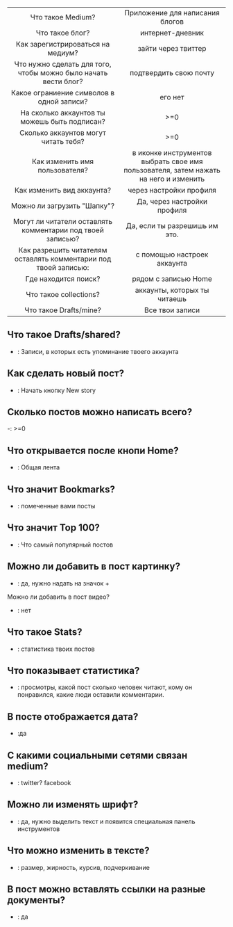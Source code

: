 |         |             |
|:--------:|:----------:|
|Что такое Medium?|Приложение для написания блогов|
|Что такое блог?|интернет-дневник|
|Как зарегистрироваться на медиум?|зайти через твиттер|
|Что нужно сделать для того, чтобы можно было начать вести блог?|подтвердить cвою почту|
|Какое ограниение символов в одной записи?|его нет|
|На сколько аккаунтов ты можешь быть подписан?|>=0|
|Сколько аккаунтов могут читать тебя?|>=0|
|Как изменить имя пользователя? |в иконке инструментов выбрать свое имя пользователя, затем нажать на него и изменить|
|Как изменить вид аккаунта?|через настройки профиля|
|Можно ли загрузить "Шапку"?|Да, через настройки профиля|
|Могут ли читатели оставлять комментарии под твоей записью?|Да, если ты разрешишь им это.|
|Как разрешить читателям оставлять комментарии под твоей записью:|с помощью настроек аккаунта|
|Где находится поиск?|рядом с записью Home|
|Что такое collections?|аккаунты, которых ты читаешь|
|Что такое Drafts/mine?|Все твои записи|

## Что такое Drafts/shared? 
- : Записи, в которых есть упоминание твоего аккаунта

## Как сделать новый пост? 
- : Начать кнопку New story

## Сколько постов можно написать всего? 
-: >=0

## Что открывается после кнопи Home? 
- : Общая лента

## Что значит Bookmarks? 
- : помеченные вами посты

## Что значит Top 100? 
- : Что самый популярный постов

## Можно ли добавить в пост картинку? 
- : да, нужно надать на значок +

Можно ли добавить в пост видео? 
- : нет

## Что такое Stats? 
- : статистика твоих постов

## Что показывает статистика? 
- : просмотры, какой пост сколько человек читают, кому он понравился, какие люди оставили комментарии.

## В посте отображается дата? 
- :да

## С какими социальными сетями связан medium? 
- : twitter? facebook

## Можно ли изменять шрифт? 
- : да, нужно выделить текст и появится специальная панель инструментов

## Что можно изменить в тексте? 
- : размер, жирность, курсив, подчеркивание

## В пост можно вставлять ссылки на разные документы? 
- : да
